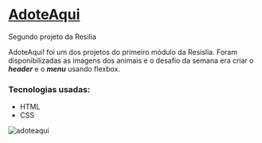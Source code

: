 # <a link href ="https://luanyoliveira16.github.io/AdoteAqui/">AdoteAqui</a>
Segundo projeto da Resilia



<p> AdoteAqui! foi um dos projetos do primeiro módulo da Resislia. Foram disponibilizadas as imagens dos animais e o desafio da semana era criar o <b><em>header</em></b> e o <b><em>menu</em></b> usando flexbox.


<h3>Tecnologias usadas: </h1>
<ul>
<li>HTML</li>
<li>CSS</li>
</ul>

![adoteaqui](https://user-images.githubusercontent.com/96268553/148670688-a41b315c-fcea-4489-b6e1-272d1b94a621.jpg)

